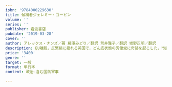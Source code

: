 ```yaml
---
isbn: '9784000229630'
title: 候補者ジェレミー・コービン
volume: ''
series: ''
publisher: 岩波書店
pubdate: '2019-03-28'
cover: ''
author: アレックス・ナンズ／著 藤澤みどり／翻訳 荒井雅子／翻訳 坂野正明／翻訳
description: EU離脱，反緊縮に揺れる英国で，どん底状態の労働党に奇跡を起こした，市民発の｢コービン運動｣とは？
price: '3400'
genre: ''
target: 一般
format: 単行本
content: 政治-含む国防軍事

---
```

